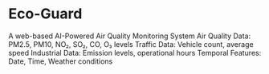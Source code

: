 # Eco-Guard
A web-based AI-Powered Air Quality Monitoring System
Air Quality Data: PM2.5, PM10, NO₂, SO₂, CO, O₃ levels
Traffic Data: Vehicle count, average speed
Industrial Data: Emission levels, operational hours
Temporal Features: Date, Time, Weather conditions
